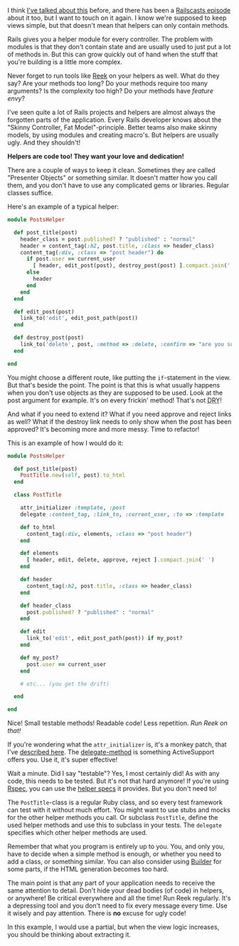 I think [I've talked about this](/bringing-objects-to-views) before, and there has been a
[Railscasts episode](http://railscasts.com/episodes/101-refactoring-out-helper-object) about it too,
but I want to touch on it again. I know we're supposed to keep views simple, but that doesn't mean
that helpers can only contain methods.

Rails gives you a helper module for every controller. The problem with modules is that they don't
contain state and are usually used to just put a lot of methods in. But this can grow quickly out of
hand when the stuff that you're building is a little more complex.

Never forget to run tools like [Reek](http://wiki.github.com/kevinrutherford/reek/) on your helpers
as well. What do they say? Are your methods too long? Do your methods require too many arguments? Is
the complexity too high? Do your methods have *feature envy*?

I've seen quite a lot of Rails projects and helpers are almost always the forgotten parts of the
application. Every Rails developer knows about the "Skinny Controller, Fat Model"-principle. Better
teams also make skinny models, by using modules and creating macro's. But helpers are usually ugly.
And they shouldn't!

**Helpers are code too! They want your love and dedication!**

There are a couple of ways to keep it clean. Sometimes they are called "Presenter Objects" or
something similar. It doesn't matter how you call them, and you don't have to use any complicated
gems or libraries. Regular classes suffice.

Here's an example of a typical helper:

``` ruby
module PostsHelper

  def post_title(post)
    header_class = post.published? ? "published" : "normal"
    header = content_tag(:h2, post.title, :class => header_class)
    content_tag(:div, :class => "post header") do
      if post.user == current_user
        [ header, edit_post(post), destroy_post(post) ].compact.join(' ')
      else
        header
      end
    end
  end

  def edit_post(post)
    link_to('edit', edit_post_path(post))
  end

  def destroy_post(post)
    link_to('delete', post, :method => :delete, :confirm => "are you sure?")
  end

end
```

You might choose a different route, like putting the `if`-statement in the view. But that's beside
the point. The point is that this is what usually happens when you don't use objects as they are
supposed to be used. Look at the post argument for example. It's on every frickin' method! That's
not <abbr title="Don't Repeat Yourself">DRY</abbr>!

And what if you need to extend it? What if you need approve and reject links as well? What if the
destroy link needs to only show when the post has been approved? It's becoming more and more messy.
Time to refactor!

This is an example of how I would do it:

``` ruby
module PostsHelper

  def post_title(post)
    PostTitle.new(self, post).to_html
  end

  class PostTitle

    attr_initializer :template, :post
    delegate :content_tag, :link_to, :current_user, :to => :template

    def to_html
      content_tag(:div, elements, :class => "post header")
    end

    def elements
      [ header, edit, delete, approve, reject ].compact.join(' ')
    end

    def header
      content_tag(:h2, post.title, :class => header_class)
    end

    def header_class
      post.published? ? "published" : "normal"
    end

    def edit
      link_to('edit', edit_post_path(post)) if my_post?
    end

    def my_post?
      post.user == current_user
    end

    # etc... (you get the drift)

  end

end
```

Nice! Small testable methods! Readable code! Less repetition. *Run Reek on that!*

If you're wondering what the `attr_initializer` is, it's a monkey patch,
that I've [described here](/monkey-patch-of-the-month-attr_initializer). The
[delegate-method](http://apidock.com/rails/Module/delegate) is something ActiveSupport offers you.
Use it, it's super effective!

Wait a minute. Did I say "testable"? Yes, I most certainly did! As with any code, this needs to be
tested. But it's not that hard anymore! If you're using [Rspec](http://rspec.info), you can use the
[helper specs](http://rspec.info/rails/writing/helpers.html) it provides. But you don't need to!

The `PostTitle`-class is a regular Ruby class, and so every test framework can test with it without
much effort. You might want to use stubs and mocks for the other helper methods you call. Or
subclass `PostTitle`, define the used helper methods and use this to subclass in your tests. The
`delegate` specifies which other helper methods are used.

Remember that what you program is entirely up to you. You, and only you, have to decide when a
simple method is enough, or whether you need to add a class, or something similar. You can also
consider using [Builder](http://builder.rubyforge.org/) for some parts, if the HTML generation
becomes too hard.

The main point is that any part of your application needs to receive the same attention to detail.
Don't hide your dead bodies (of code) in helpers, or anywhere! Be critical everywhere and all the
time! Run Reek regularly. It's a depressing tool and you don't need to fix every message every time.
Use it wisely and pay attention. There is **no** excuse for ugly code!

In this example, I would use a partial, but when the view logic increases, you should be thinking
about extracting it.
